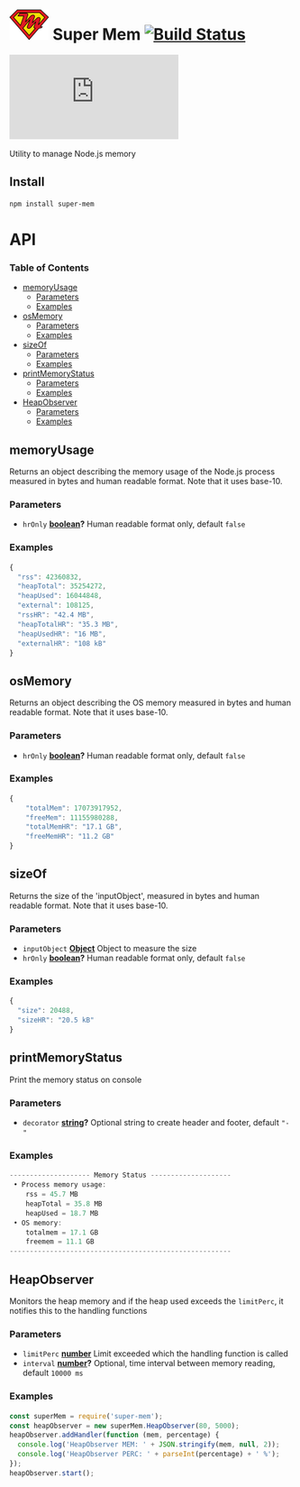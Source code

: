 # ![super-mem](docs/super-mem.png) Super Mem [![Build Status](https://travis-ci.org/deltavi/super-mem.svg?branch=master)](https://travis-ci.org/deltavi/super-mem)

![super-mem](http://www.vincenzodevivo.com/lab/npm-badges/npm-badge.php?name=super-mem)

Utility to manage Node.js memory

## Install

    npm install super-mem

# API

<!-- Generated by documentation.js. Update this documentation by updating the source code. -->

### Table of Contents

-   [memoryUsage](#memoryusage)
    -   [Parameters](#parameters)
    -   [Examples](#examples)
-   [osMemory](#osmemory)
    -   [Parameters](#parameters-1)
    -   [Examples](#examples-1)
-   [sizeOf](#sizeof)
    -   [Parameters](#parameters-2)
    -   [Examples](#examples-2)
-   [printMemoryStatus](#printmemorystatus)
    -   [Parameters](#parameters-3)
    -   [Examples](#examples-3)
-   [HeapObserver](#heapobserver)
    -   [Parameters](#parameters-4)
    -   [Examples](#examples-4)

## memoryUsage

Returns an object describing the memory usage of the Node.js process measured in bytes and human readable format.
Note that it uses base-10.

### Parameters

-   `hrOnly` **[boolean](https://developer.mozilla.org/docs/Web/JavaScript/Reference/Global_Objects/Boolean)?** Human readable format only, default `false`

### Examples

```javascript
{
  "rss": 42360832,
  "heapTotal": 35254272,
  "heapUsed": 16044848,
  "external": 108125,
  "rssHR": "42.4 MB",
  "heapTotalHR": "35.3 MB",
  "heapUsedHR": "16 MB",
  "externalHR": "108 kB"
}
```

## osMemory

Returns an object describing the OS memory measured in bytes and human readable format.
Note that it uses base-10.

### Parameters

-   `hrOnly` **[boolean](https://developer.mozilla.org/docs/Web/JavaScript/Reference/Global_Objects/Boolean)?** Human readable format only, default `false`

### Examples

```javascript
{
    "totalMem": 17073917952,
    "freeMem": 11155980288,
    "totalMemHR": "17.1 GB",
    "freeMemHR": "11.2 GB"
}
```

## sizeOf

Returns the size of the 'inputObject', measured in bytes and human readable format.
Note that it uses base-10.

### Parameters

-   `inputObject` **[Object](https://developer.mozilla.org/docs/Web/JavaScript/Reference/Global_Objects/Object)** Object to measure the size
-   `hrOnly` **[boolean](https://developer.mozilla.org/docs/Web/JavaScript/Reference/Global_Objects/Boolean)?** Human readable format only, default `false`

### Examples

```javascript
{
  "size": 20488,
  "sizeHR": "20.5 kB"
}
```

## printMemoryStatus

Print the memory status on console

### Parameters

-   `decorator` **[string](https://developer.mozilla.org/docs/Web/JavaScript/Reference/Global_Objects/String)?** Optional string to create header and footer, default `"-"`

### Examples

```javascript
-------------------- Memory Status --------------------
 • Process memory usage:
    rss = 45.7 MB
    heapTotal = 35.8 MB
    heapUsed = 18.7 MB
 • OS memory:
    totalmem = 17.1 GB
    freemem = 11.1 GB
-------------------------------------------------------
```

## HeapObserver

Monitors the heap memory and if the heap used exceeds the `limitPerc`, it notifies this to the handling functions

### Parameters

-   `limitPerc` **[number](https://developer.mozilla.org/docs/Web/JavaScript/Reference/Global_Objects/Number)** Limit exceeded which the handling function is called
-   `interval` **[number](https://developer.mozilla.org/docs/Web/JavaScript/Reference/Global_Objects/Number)?** Optional, time interval between memory reading, default `10000 ms`

### Examples

```javascript
const superMem = require('super-mem');
const heapObserver = new superMem.HeapObserver(80, 5000);
heapObserver.addHandler(function (mem, percentage) {
  console.log('HeapObserver MEM: ' + JSON.stringify(mem, null, 2));
  console.log('HeapObserver PERC: ' + parseInt(percentage) + ' %');
});
heapObserver.start();
```
